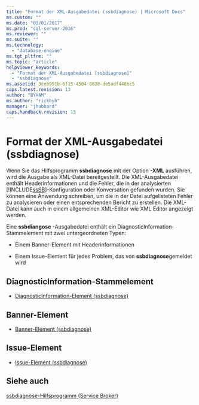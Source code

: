 ```yaml
---
title: "Format der XML-Ausgabedatei (ssbdiagnose) | Microsoft Docs"
ms.custom: ""
ms.date: "03/01/2017"
ms.prod: "sql-server-2016"
ms.reviewer: ""
ms.suite: ""
ms.technology: 
  - "database-engine"
ms.tgt_pltfrm: ""
ms.topic: "article"
helpviewer_keywords: 
  - "Format der XML-Ausgabedatei [ssbdiagnose]"
  - "ssbdiagnose"
ms.assetid: 3ceb991b-6f15-4504-8828-de5adf448bc5
caps.latest.revision: 13
author: "BYHAM"
ms.author: "rickbyh"
manager: "jhubbard"
caps.handback.revision: 13
---
```

# Format der XML-Ausgabedatei (ssbdiagnose)
  Wenn Sie das Hilfsprogramm **ssbdiagnose** mit der Option **-XML** ausführen, wird die Ausgabe als XML-Datei bereitgestellt. Die XML-Ausgabedatei enthält Headerinformationen und die Fehler, die in der analysierten [!INCLUDE[ssSB](../../includes/sssb-md.md)]-Konfiguration oder Konversation gefunden wurden. Sie können eine Anwendung schreiben, um die in der Datei aufgelisteten Fehler zu analysieren oder einen entsprechenden Bericht zu erstellen. Die XML-Datei kann auch in einem allgemeinen XML-Editor wie XML Editor angezeigt werden.  
  
 Eine **ssbdiangose** -Ausgabedatei enthält ein DiagnosticInformation-Stammelement mit zwei untergeordneten Typen:  
  
-   Einem Banner-Element mit Headerinformationen  
  
-   Einem Issue-Element für jedes Problem, das von **ssbdiagnose**gemeldet wird  
  
## DiagnosticInformation-Stammelement  
  
-   [DiagnosticInformation-Element &#40;ssbdiagnose&#41;](../../tools/ssbdiagnose/diagnosticinformation-element-ssbdiagnose.md)  
  
## Banner-Element  
  
-   [Banner-Element &#40;ssbdiagnose&#41;](../../tools/ssbdiagnose/banner-element-ssbdiagnose.md)  
  
## Issue-Element  
  
-   [Issue-Element &#40;ssbdiagnose&#41;](../../tools/ssbdiagnose/issue-element-ssbdiagnose.md)  
  
## Siehe auch  
 [ssbdiagnose-Hilfsprogramm &#40;Service Broker&#41;](../../tools/ssbdiagnose/ssbdiagnose-utility-service-broker.md)  
  
  